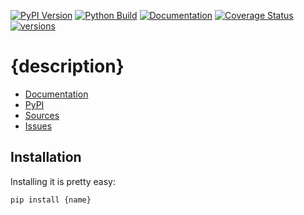 [![PyPI Version](https://badge.fury.io/py/{name}.svg)](https://badge.fury.io/py/{name})
[![Python Build](https://github.com/nbiotcloud/{name}/actions/workflows/main.yml/badge.svg)](https://github.com/nbiotcloud/{name}/actions/workflows/main.yml)
[![Documentation](https://readthedocs.org/projects/{name}/badge/?version=stable)](https://{name}.readthedocs.io/en/stable/)
[![Coverage Status](https://coveralls.io/repos/github/nbiotcloud/{name}/badge.svg?branch=main)](https://coveralls.io/github/nbiotcloud/{name}?branch=main)
[![versions](https://img.shields.io/pypi/pyversions/{name}.svg)](https://github.com/nbiotcloud/{name})

# {description}

* [Documentation](https://{name}.readthedocs.io/en/stable/)
* [PyPI](https://pypi.org/project/{name}/)
* [Sources](https://github.com/nbiotcloud/{name})
* [Issues](https://github.com/nbiotcloud/{name}/issues)

## Installation

Installing it is pretty easy:

```bash
pip install {name}
```
